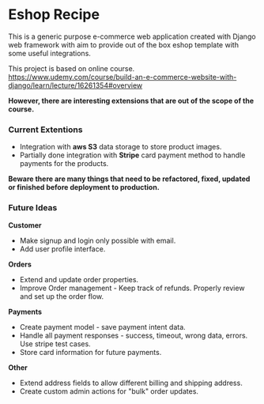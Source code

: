 # Eshop Recipe

This is a generic purpose e-commerce web application created with Django web framework
with aim to provide out of the box eshop template with some useful integrations.

This project is based on online course.
https://www.udemy.com/course/build-an-e-commerce-website-with-django/learn/lecture/16261354#overview

**However, there are interesting extensions that are out of the scope of the course.**

### Current Extentions
 - Integration with **aws S3** data storage to store product images.
 - Partially done integration with **Stripe** card payment method to handle payments for the products.

**Beware there are many things that need to be refactored, fixed, updated or finished before deployment to production.**

### Future Ideas
**Customer**
 - Make signup and login only possible with email.
 - Add user profile interface.

**Orders**
 - Extend and update order properties.
 - Improve Order management - Keep track of refunds. Properly review and set up the order flow.

**Payments**
 - Create payment model - save payment intent data.
 - Handle all payment responses - success, timeout, wrong data, errors. Use stripe test cases.
 - Store card information for future payments.

**Other**
 - Extend address fields to allow different billing and shipping address.
 - Create custom admin actions for "bulk" order updates.

